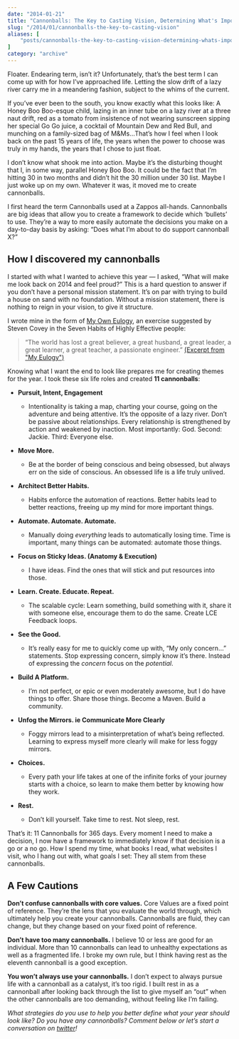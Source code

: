 ```yaml
---
date: "2014-01-21"
title: "Cannonballs: The Key to Casting Vision, Determining What's Important & Getting Things Done"
slug: "/2014/01/cannonballs-the-key-to-casting-vision"
aliases: [
    "posts/cannonballs-the-key-to-casting-vision-determining-whats-important-getting-things-done"
]
category: "archive"
---
```


<p class="intro">
  Floater. Endearing term, isn’t it? Unfortunately, that’s the best term I can come up with for how I’ve approached life. Letting the slow drift of a lazy river carry me in a meandering fashion, subject to the whims of the current.
</p>

<p>If you’ve ever been to the south, you know exactly what this looks like: A Honey Boo Boo-esque child, lazing in an inner tube on a lazy river at a three naut drift, red as a tomato from insistence of not wearing sunscreen sipping her special Go Go juice, a cocktail of Mountain Dew and Red Bull, and munching on a family-sized bag of M&amp;Ms...That’s how I feel when I look back on the past 15 years of life, the years when the power to choose was truly in my hands, the years that I chose to just float.</p>

<p>I don’t know what shook me into action. Maybe it’s the disturbing thought that I, in some way, parallel Honey Boo Boo. It could be the fact that I’m hitting 30 in two months and didn’t hit the 30 million under 30 list. Maybe I just woke up on my own. Whatever it was, it moved me to create cannonballs.</p>

<p>I first heard the term Cannonballs used at a Zappos all-hands. Cannonballs are big ideas that allow you to create a framework to decide which ‘bullets’ to use. They’re a way to more easily automate the decisions you make on a day-to-day basis by asking: “Does what I’m about to do support cannonball X?”</p>

<h2>How I discovered my cannonballs</h2>

<p>I started with what I wanted to achieve this year — I asked, “What will make me look back on 2014 and feel proud?” This is a hard question to answer if you don’t have a personal mission statement. It’s on par with trying to build a house on sand with no foundation. Without a mission statement, there is nothing to reign in your vision, to give it structure.</p>

<p>I wrote mine in the form of <a href="/2013/10/my-eulogy/">My Own Eulogy</a>, an exercise suggested by Steven Covey in the Seven Habits of Highly Effective people:</p>

<blockquote>
  <p>“The world has lost a great believer, a great husband, a great leader, a great learner, a great teacher, a passionate engineer.” <a href="http://www.realchaseadams.com/2013/10/15/my-eulogy/">(Excerpt from "My Eulogy")</a></p>
</blockquote>

<p>Knowing what I want the end to look like prepares me for creating themes for the year. I took these six life roles and created <strong>11 cannonballs</strong>:</p>

<ul>
<li><p><strong>Pursuit, Intent, Engagement</strong></p>

<ul>
<li>Intentionality is taking a map, charting your course, going on the adventure and being attentive. It’s the opposite of a lazy river. Don’t be passive about relationships. Every relationship is strengthened by action and weakened by inaction. Most importantly: God. Second: Jackie. Third: Everyone else. </li>
</ul></li>
<li><p><strong>Move More.</strong></p>

<ul>
<li>Be at the border of being conscious and being obsessed, but always err on the side of conscious. An obsessed life is a life truly unlived.</li>
</ul></li>
<li><p><strong>Architect Better Habits.</strong></p>

<ul>
<li>Habits enforce the automation of reactions. Better habits lead to better reactions, freeing up my mind for more important things.</li>
</ul></li>
<li><p><strong>Automate. Automate. Automate.</strong></p>

<ul>
<li>Manually doing <em>everything</em> leads to automatically losing time. Time is important, many things can be automated: automate those things.</li>
</ul></li>
<li><p><strong>Focus on Sticky Ideas. (Anatomy &amp; Execution)</strong></p>

<ul>
<li>I have ideas. Find the ones that will stick and put resources into those.</li>
</ul></li>
<li><p><strong>Learn. Create. Educate. Repeat.</strong></p>

<ul>
<li>The scalable cycle: Learn something, build something with it, share it with someone else, encourage them to do the same. Create LCE Feedback loops.</li>
</ul></li>
<li><p><strong>See the Good.</strong></p>

<ul>
<li>It’s really easy for me to quickly come up with, “My only concern…” statements. Stop expressing concern, simply know it’s there. Instead of expressing the <em>concern</em> focus on the <em>potential</em>.</li>
</ul></li>
<li><p><strong>Build A Platform.</strong></p>

<ul>
<li>I’m not perfect, or epic or even moderately awesome, but I do have things to offer. Share those things. Become a Maven. Build a community.</li>
</ul></li>
<li><p><strong>Unfog the Mirrors. ie Communicate More Clearly</strong></p>

<ul>
<li>Foggy mirrors lead to a misinterpretation of what’s being reflected. Learning to express myself more clearly will make for less foggy mirrors.</li>
</ul></li>
<li><p><strong>Choices.</strong></p>

<ul>
<li>Every path your life takes at one of the infinite forks of your journey starts with a choice, so learn to make them better by knowing how they work.</li>
</ul></li>
<li><p><strong>Rest.</strong></p>

<ul>
<li>Don’t kill yourself. Take time to rest. Not sleep, rest.</li>
</ul></li>
</ul>

<p>That’s it: 11 Cannonballs for 365 days. Every moment I need to make a decision, I now have a framework to immediately know if that decision is a go or a no go. How I spend my time, what books I read, what websites I visit, who I hang out with, what goals I set: They all stem from these cannonballs.</p>

<h2>A Few Cautions</h2>

<p><strong>Don’t confuse cannonballs with core values.</strong> Core Values are a fixed point of reference. They’re the lens that you evaluate the world through, which ultimately help you create your cannonballs. Cannonballs are fluid, they can change, but they change based on your fixed point of reference.</p>

<p><strong>Don’t have too many cannonballs.</strong> I believe 10 or less are good for an individual. More than 10 cannonballs can lead to unhealthy expectations as well as a fragmented life. I broke my own rule, but I think having rest as the eleventh cannonball is a good exception.</p>

<p><strong>You won’t always use your cannonballs.</strong> I don’t expect to always pursue life with a cannonball as a catalyst, it’s too rigid. I built rest in as a cannonball after looking back through the list to give myself an “out” when the other cannonballs are too demanding, without feeling like I’m failing.</p>

<p class="marker">
<em>What strategies do you use to help you better define what your year should look like? Do you have any cannonballs? Comment below or let’s start a conversation on <a href="#" class="trigger-share twitter">twitter</a>!</em>
</p>


